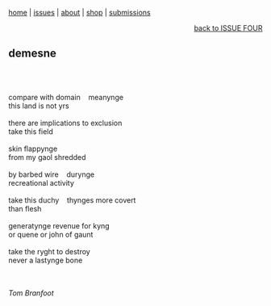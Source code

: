[home](index.md) | [issues](issues.md) | [about](about.md) | [shop](shop.md)  |  [submissions](submit.md)

<div align="right">
  <a href="issuefour.html">back to ISSUE FOUR</a>
</div>

## demesne  
<br>
<br>

compare with domain&nbsp;&nbsp;&nbsp;&nbsp;meanynge <br>
this land is not yrs <br>
<br>
there are implications to exclusion <br>
take this field <br>
<br>
skin flappynge <br>
from my gaol shredded <br>
<br>
by barbed wire&nbsp;&nbsp;&nbsp;&nbsp;durynge <br>
recreational activity <br>
<br>
take this duchy&nbsp;&nbsp;&nbsp;&nbsp;thynges more covert <br>
than flesh <br>
<br>
generatynge revenue for kyng <br>
or quene or john of gaunt <br>
<br>
take the ryght to destroy <br>
never a lastynge bone <br>
<br>
<br>

*Tom Branfoot*
